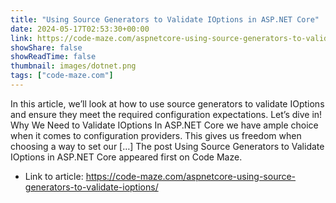 ```yaml
---
title: "Using Source Generators to Validate IOptions in ASP.NET Core"
date: 2024-05-17T02:53:30+00:00
link: https://code-maze.com/aspnetcore-using-source-generators-to-validate-ioptions/
showShare: false
showReadTime: false
thumbnail: images/dotnet.png
tags: ["code-maze.com"]
---
```

In this article, we’ll look at how to use source generators to validate IOptions and ensure they meet the required configuration expectations. Let’s dive in! Why We Need to Validate IOptions In ASP.NET Core we have ample choice when it comes to configuration providers. This gives us freedom when choosing a way to set our […]
The post Using Source Generators to Validate IOptions in ASP.NET Core appeared first on Code Maze.

- Link to article: https://code-maze.com/aspnetcore-using-source-generators-to-validate-ioptions/